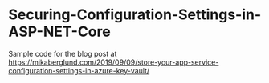 # Securing-Configuration-Settings-in-ASP-NET-Core
Sample code for the blog post at https://mikaberglund.com/2019/09/09/store-your-app-service-configuration-settings-in-azure-key-vault/

